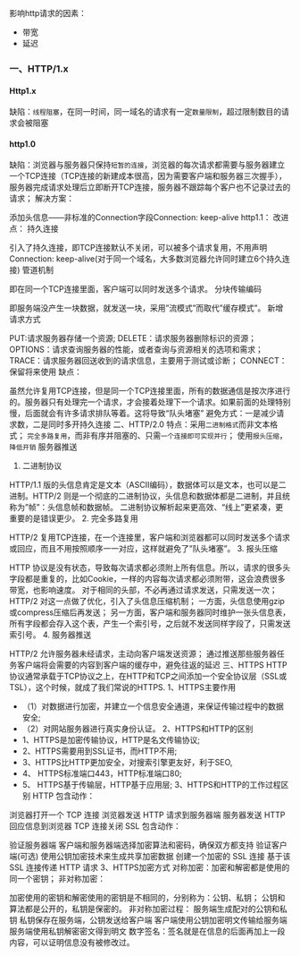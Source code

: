 
影响http请求的因素：
-  带宽
-  延迟

### 一、HTTP/1.x
#### Http1.x
缺陷：`线程阻塞`，在同一时间，同一域名的请求有一定`数量限制`，超过限制数目的请求会被阻塞
#### http1.0
缺陷：浏览器与服务器只保持`短暂的连接`，浏览器的每次请求都需要与服务器建立一个TCP连接（TCP连接的新建成本很高，因为需要客户端和服务器三次握手），服务器完成请求处理后立即断开TCP连接，服务器不跟踪每个客户也不记录过去的请求；
解决方案：

添加头信息——非标准的Connection字段Connection: keep-alive
http1.1：
改进点：
持久连接

引入了持久连接，即TCP连接默认不关闭，可以被多个请求复用，不用声明Connection: keep-alive(对于同一个域名，大多数浏览器允许同时建立6个持久连接)
管道机制

即在同一个TCP连接里面，客户端可以同时发送多个请求。
分块传输编码

即服务端没产生一块数据，就发送一块，采用”流模式”而取代”缓存模式”。
新增请求方式

PUT:请求服务器存储一个资源;
DELETE：请求服务器删除标识的资源；
OPTIONS：请求查询服务器的性能，或者查询与资源相关的选项和需求；
TRACE：请求服务器回送收到的请求信息，主要用于测试或诊断；
CONNECT：保留将来使用
缺点：

虽然允许复用TCP连接，但是同一个TCP连接里面，所有的数据通信是按次序进行的。服务器只有处理完一个请求，才会接着处理下一个请求。如果前面的处理特别慢，后面就会有许多请求排队等着。这将导致“队头堵塞”
避免方式：一是减少请求数，二是同时多开持久连接
二、HTTP/2.0
特点：采用`二进制格式`而非文本格式；
`完全多路复用`，而非有序并阻塞的、只需`一个连接即可实现并行`；
使用`报头压缩`，`降低开销`
服务器推送
1. 二进制协议

HTTP/1.1 版的头信息肯定是文本（ASCII编码），数据体可以是文本，也可以是二进制。HTTP/2 则是一个彻底的二进制协议，头信息和数据体都是二进制，并且统称为”帧”：头信息帧和数据帧。
二进制协议解析起来更高效、“线上”更紧凑，更重要的是错误更少。
2. 完全多路复用

HTTP/2 复用TCP连接，在一个连接里，客户端和浏览器都可以同时发送多个请求或回应，而且不用按照顺序一一对应，这样就避免了”队头堵塞”。
3. 报头压缩

HTTP 协议是没有状态，导致每次请求都必须附上所有信息。所以，请求的很多头字段都是重复的，比如Cookie，一样的内容每次请求都必须附带，这会浪费很多带宽，也影响速度。
对于相同的头部，不必再通过请求发送，只需发送一次；
HTTP/2 对这一点做了优化，引入了头信息压缩机制；
一方面，头信息使用gzip或compress压缩后再发送；
另一方面，客户端和服务器同时维护一张头信息表，所有字段都会存入这个表，产生一个索引号，之后就不发送同样字段了，只需发送索引号。
4. 服务器推送

HTTP/2 允许服务器未经请求，主动向客户端发送资源；
通过推送那些服务器任务客户端将会需要的内容到客户端的缓存中，避免往返的延迟
三、HTTPS
HTTP协议通常承载于TCP协议之上，在HTTP和TCP之间添加一个安全协议层（SSL或TSL），这个时候，就成了我们常说的HTTPS.
1、HTTPS主要作用
- （1）对数据进行加密，并建立一个信息安全通道，来保证传输过程中的数据安全;
- （2）对网站服务器进行真实身份认证。
2、HTTPS和HTTP的区别
- 1、HTTPS是加密传输协议，HTTP是名文传输协议;
- 2、HTTPS需要用到SSL证书，而HTTP不用;
- 3、HTTPS比HTTP更加安全，对搜索引擎更友好，利于SEO,
- 4、 HTTPS标准端口443，HTTP标准端口80;
- 5、 HTTPS基于传输层，HTTP基于应用层;
3、HTTPS和HTTP的工作过程区别
HTTP 包含动作：

浏览器打开一个 TCP 连接
浏览器发送 HTTP 请求到服务器端
服务器发送 HTTP 回应信息到浏览器
TCP 连接关闭
SSL 包含动作：

验证服务器端
客户端和服务器端选择加密算法和密码，确保双方都支持
验证客户端(可选)
使用公钥加密技术来生成共享加密数据
创建一个加密的 SSL 连接
基于该 SSL 连接传递 HTTP 请求
3、HTTPS加密方式
对称加密：加密和解密都是使用的同一个密钥；
非对称加密：

加密使用的密钥和解密使用的密钥是不相同的，分别称为：公钥、私钥；
公钥和算法都是公开的，私钥是保密的。
非对称加密过程：
服务端生成配对的公钥和私钥
私钥保存在服务端，公钥发送给客户端
客户端使用公钥加密明文传输给服务端
服务端使用私钥解密密文得到明文
数字签名：签名就是在信息的后面再加上一段内容，可以证明信息没有被修改过。